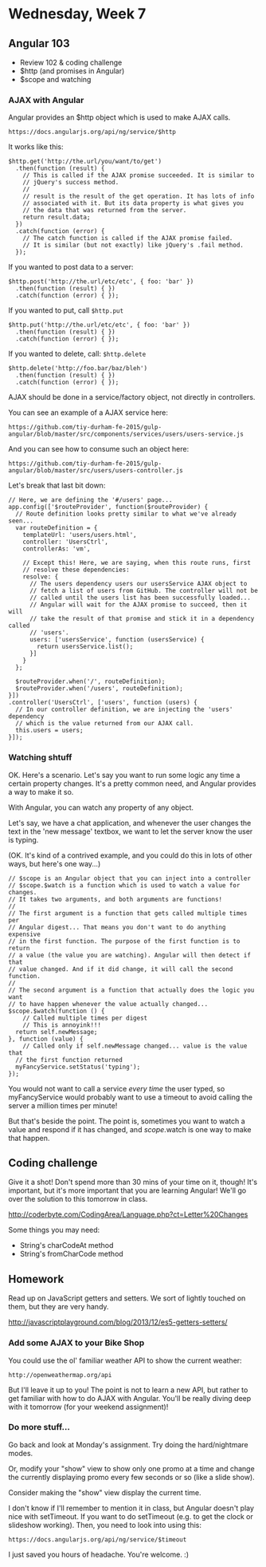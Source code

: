 # Wednesday, Week 7

## Angular 103

- Review 102 & coding challenge
- $http (and promises in Angular)
- $scope and watching

### AJAX with Angular

Angular provides an $http object which is used to make AJAX calls.

    https://docs.angularjs.org/api/ng/service/$http

It works like this:

    $http.get('http://the.url/you/want/to/get')
      .then(function (result) {
        // This is called if the AJAX promise succeeded. It is similar to
        // jQuery's success method.
        //
        // result is the result of the get operation. It has lots of info
        // associated with it. But its data property is what gives you
        // the data that was returned from the server.
        return result.data;
      })
      .catch(function (error) {
        // The catch function is called if the AJAX promise failed.
        // It is similar (but not exactly) like jQuery's .fail method.
      });

If you wanted to post data to a server:

    $http.post('http://the.url/etc/etc', { foo: 'bar' })
      .then(function (result) { })
      .catch(function (error) { });

If you wanted to put, call `$http.put`

    $http.put('http://the.url/etc/etc', { foo: 'bar' })
      .then(function (result) { })
      .catch(function (error) { });

If you wanted to delete, call: `$http.delete`

    $http.delete('http://foo.bar/baz/bleh')
      .then(function (result) { })
      .catch(function (error) { });

AJAX should be done in a service/factory object, not directly in controllers.

You can see an example of a AJAX service here:

    https://github.com/tiy-durham-fe-2015/gulp-angular/blob/master/src/components/services/users/users-service.js

And you can see how to consume such an object here:

    https://github.com/tiy-durham-fe-2015/gulp-angular/blob/master/src/users/users-controller.js

Let's break that last bit down:

    // Here, we are defining the '#/users' page...
    app.config(['$routeProvider', function($routeProvider) {
      // Route definition looks pretty similar to what we've already seen...
      var routeDefinition = {
        templateUrl: 'users/users.html',
        controller: 'UsersCtrl',
        controllerAs: 'vm',

        // Except this! Here, we are saying, when this route runs, first
        // resolve these dependencies:
        resolve: {
          // The users dependency users our usersService AJAX object to
          // fetch a list of users from GitHub. The controller will not be
          // called until the users list has been successfully loaded...
          // Angular will wait for the AJAX promise to succeed, then it will
          // take the result of that promise and stick it in a dependency called
          // 'users'.
          users: ['usersService', function (usersService) {
            return usersService.list();
          }]
        }
      };

      $routeProvider.when('/', routeDefinition);
      $routeProvider.when('/users', routeDefinition);
    }])
    .controller('UsersCtrl', ['users', function (users) {
      // In our controller definition, we are injecting the 'users' dependency
      // which is the value returned from our AJAX call.
      this.users = users;
    }]);

### Watching shtuff

OK. Here's a scenario. Let's say you want to run some logic any time a certain
property changes. It's a pretty common need, and Angular provides a way to
make it so.

With Angular, you can watch any property of any object.

Let's say, we have a chat application, and whenever the user changes the text
in the 'new message' textbox, we want to let the server know the user is typing.

(OK. It's kind of a contrived example, and you could do this in lots of other
ways, but here's one way...)

    // $scope is an Angular object that you can inject into a controller
    // $scope.$watch is a function which is used to watch a value for changes.
    // It takes two arguments, and both arguments are functions!
    //
    // The first argument is a function that gets called multiple times per
    // Angular digest... That means you don't want to do anything expensive
    // in the first function. The purpose of the first function is to return
    // a value (the value you are watching). Angular will then detect if that
    // value changed. And if it did change, it will call the second function.
    //
    // The second argument is a function that actually does the logic you want
    // to have happen whenever the value actually changed...
  	$scope.$watch(function () {
  		// Called multiple times per digest
  		// This is annoyink!!!
      return self.newMessage;
    }, function (value) {
  		// Called only if self.newMessage changed... value is the value that
      // the first function returned
      myFancyService.setStatus('typing');
    });

You would not want to call a service *every time* the user typed, so
myFancyService would probably want to use a timeout to avoid calling the
server a million times per minute!

But that's beside the point. The point is, sometimes you want to watch a value
and respond if it has changed, and $scope.$watch is one way to make that happen.

## Coding challenge

Give it a shot! Don't spend more than 30 mins of your time on it, though! It's
important, but it's more important that you are learning Angular! We'll go
over the solution to this tomorrow in class.

http://coderbyte.com/CodingArea/Language.php?ct=Letter%20Changes

Some things you may need:

- String's charCodeAt method
- String's fromCharCode method

## Homework

Read up on JavaScript getters and setters. We sort of lightly touched on them,
but they are very handy.

http://javascriptplayground.com/blog/2013/12/es5-getters-setters/

### Add some AJAX to your Bike Shop

You could use the ol' familiar weather API to show the current weather:

    http://openweathermap.org/api

But I'll leave it up to you! The point is not to learn a new API, but rather to get familiar with how to do AJAX with Angular. You'll be really diving deep with it tomorrow (for your weekend assignment)!

### Do more stuff...

Go back and look at Monday's assignment. Try doing the hard/nightmare modes.

Or, modify your "show" view to show only one promo at a time and change
the currently displaying promo every few seconds or so (like a slide show).

Consider making the "show" view display the current time.

I don't know if I'll remember to mention it in class, but Angular doesn't play
nice with setTimeout. If you want to do setTimeout (e.g. to get the clock
  or slideshow working). Then, you need to look into using this:

    https://docs.angularjs.org/api/ng/service/$timeout

I just saved you hours of headache. You're welcome. :)
